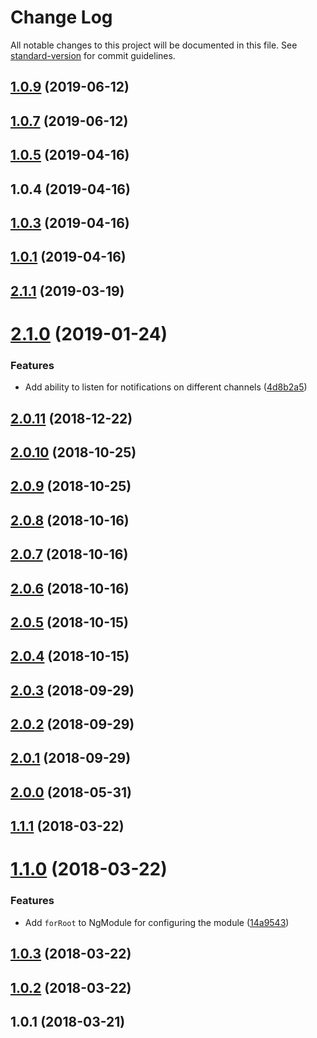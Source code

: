 # Change Log

All notable changes to this project will be documented in this file. See [standard-version](https://github.com/conventional-changelog/standard-version) for commit guidelines.

<a name="1.0.9"></a>
## [1.0.9](https://github.com/chancezeus/angular-laravel-echo/compare/v1.0.7...v1.0.9) (2019-06-12)



<a name="1.0.7"></a>
## [1.0.7](https://github.com/chancezeus/angular-laravel-echo/compare/v1.0.5...v1.0.7) (2019-06-12)



<a name="1.0.5"></a>
## [1.0.5](https://github.com/chancezeus/angular-laravel-echo/compare/v1.0.4...v1.0.5) (2019-04-16)



<a name="1.0.4"></a>
## 1.0.4 (2019-04-16)



<a name="1.0.3"></a>
## [1.0.3](https://github.com/chancezeus/angular-laravel-echo/compare/v2.1.1...v1.0.3) (2019-04-16)



<a name="1.0.1"></a>
## [1.0.1](https://github.com/chancezeus/angular-laravel-echo/compare/v2.1.1...v1.0.1) (2019-04-16)



<a name="2.1.1"></a>
## [2.1.1](https://github.com/chancezeus/angular-laravel-echo/compare/v2.1.0...v2.1.1) (2019-03-19)



<a name="2.1.0"></a>
# [2.1.0](https://github.com/chancezeus/angular-laravel-echo/compare/v2.0.11...v2.1.0) (2019-01-24)


### Features

* Add ability to listen for notifications on different channels ([4d8b2a5](https://github.com/chancezeus/angular-laravel-echo/commit/4d8b2a5))



<a name="2.0.11"></a>
## [2.0.11](https://github.com/chancezeus/angular-laravel-echo/compare/v2.0.10...v2.0.11) (2018-12-22)



<a name="2.0.10"></a>
## [2.0.10](https://github.com/chancezeus/angular-laravel-echo/compare/v2.0.9...v2.0.10) (2018-10-25)



<a name="2.0.9"></a>
## [2.0.9](https://github.com/chancezeus/angular-laravel-echo/compare/v2.0.8...v2.0.9) (2018-10-25)



<a name="2.0.8"></a>
## [2.0.8](https://github.com/chancezeus/angular-laravel-echo/compare/v2.0.7...v2.0.8) (2018-10-16)



<a name="2.0.7"></a>
## [2.0.7](https://github.com/chancezeus/angular-laravel-echo/compare/v2.0.6...v2.0.7) (2018-10-16)



<a name="2.0.6"></a>
## [2.0.6](https://github.com/chancezeus/angular-laravel-echo/compare/v2.0.5...v2.0.6) (2018-10-16)



<a name="2.0.5"></a>
## [2.0.5](https://github.com/chancezeus/angular-laravel-echo/compare/v2.0.4...v2.0.5) (2018-10-15)



<a name="2.0.4"></a>
## [2.0.4](https://github.com/chancezeus/angular-laravel-echo/compare/v2.0.3...v2.0.4) (2018-10-15)



<a name="2.0.3"></a>
## [2.0.3](https://github.com/chancezeus/angular-laravel-echo/compare/v2.0.2...v2.0.3) (2018-09-29)



<a name="2.0.2"></a>
## [2.0.2](https://github.com/chancezeus/angular-laravel-echo/compare/v2.0.1...v2.0.2) (2018-09-29)



<a name="2.0.1"></a>
## [2.0.1](https://github.com/chancezeus/angular-laravel-echo/compare/v1.1.1...v2.0.1) (2018-09-29)



<a name="2.0.0"></a>
## [2.0.0](https://github.com/chancezeus/angular-laravel-echo/compare/v1.1.1...v2.0.0) (2018-05-31)



<a name="1.1.1"></a>
## [1.1.1](https://github.com/chancezeus/angular-laravel-echo/compare/v1.1.0...v1.1.1) (2018-03-22)



<a name="1.1.0"></a>
# [1.1.0](https://github.com/chancezeus/angular-laravel-echo/compare/v1.0.3...v1.1.0) (2018-03-22)


### Features

* Add `forRoot` to NgModule for configuring the module ([14a9543](https://github.com/chancezeus/angular-laravel-echo/commit/14a9543))



<a name="1.0.3"></a>
## [1.0.3](https://github.com/chancezeus/angular-laravel-echo/compare/v1.0.2...v1.0.3) (2018-03-22)



<a name="1.0.2"></a>
## [1.0.2](https://github.com/chancezeus/angular-laravel-echo/compare/v1.0.1...v1.0.2) (2018-03-22)



<a name="1.0.1"></a>
## 1.0.1 (2018-03-21)
